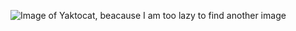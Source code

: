 ![Image of Yaktocat, beacause I am too lazy to find another image](https://octodex.github.com/images/yaktocat.png)
